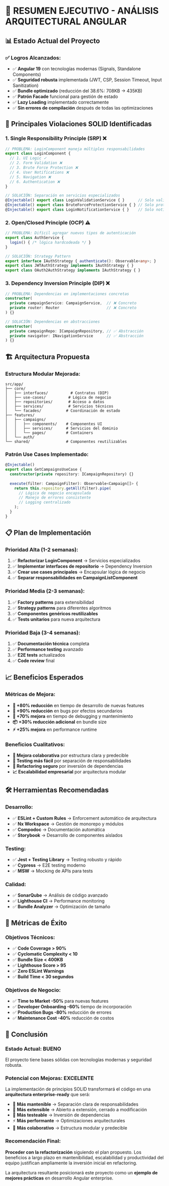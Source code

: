 # 🎯 **RESUMEN EJECUTIVO - ANÁLISIS ARQUITECTURAL ANGULAR**

## 📊 **Estado Actual del Proyecto**

### **✅ Logros Alcanzados:**
- ✅ **Angular 19** con tecnologías modernas (Signals, Standalone Components)
- ✅ **Seguridad robusta** implementada (JWT, CSP, Session Timeout, Input Sanitization)
- ✅ **Bundle optimizado** (reducción del 38.6%: 708KB → 435KB)
- ✅ **Patrón Facade** funcional para gestión de estado
- ✅ **Lazy Loading** implementado correctamente
- ✅ **Sin errores de compilación** después de todas las optimizaciones

## 🎯 **Principales Violaciones SOLID Identificadas**

### **1. Single Responsibility Principle (SRP) ❌**
```typescript
// PROBLEMA: LoginComponent maneja múltiples responsabilidades
export class LoginComponent {
  // 1. UI Logic ✓
  // 2. Form Validation ❌ 
  // 3. Brute Force Protection ❌
  // 4. User Notifications ❌
  // 5. Navigation ❌
  // 6. Authentication ❌
}

// SOLUCIÓN: Separación en servicios especializados
@Injectable() export class LoginValidationService { }      // Solo validación
@Injectable() export class BruteForceProtectionService { } // Solo protección
@Injectable() export class LoginNotificationService { }    // Solo notificaciones
```

### **2. Open/Closed Principle (OCP) ⚠️**
```typescript
// PROBLEMA: Difícil agregar nuevos tipos de autenticación
export class AuthService {
  login() { /* lógica hardcodeada */ }
}

// SOLUCIÓN: Strategy Pattern
export interface IAuthStrategy { authenticate(): Observable<any>; }
export class JWTAuthStrategy implements IAuthStrategy { }
export class OAuth2AuthStrategy implements IAuthStrategy { }
```

### **3. Dependency Inversion Principle (DIP) ❌**
```typescript
// PROBLEMA: Dependencias en implementaciones concretas
constructor(
  private campaignService: CampaignService,  // ❌ Concreto
  private router: Router                     // ❌ Concreto
) {}

// SOLUCIÓN: Dependencias en abstracciones
constructor(
  private campaignRepo: ICampaignRepository, // ✅ Abstracción
  private navigator: INavigationService      // ✅ Abstracción
) {}
```

## 🏗️ **Arquitectura Propuesta**

### **Estructura Modular Mejorada:**
```
src/app/
├── core/
│   ├── interfaces/          # Contratos (DIP)
│   ├── use-cases/          # Lógica de negocio
│   ├── repositories/       # Acceso a datos
│   ├── services/           # Servicios técnicos
│   └── facades/           # Coordinación de estado
├── features/
│   ├── campaigns/
│   │   ├── components/    # Componentes UI
│   │   ├── services/      # Servicios del dominio
│   │   └── pages/         # Containers
│   └── auth/
└── shared/                # Componentes reutilizables
```

### **Patrón Use Cases Implementado:**
```typescript
@Injectable()
export class GetCampaignsUseCase {
  constructor(private repository: ICampaignRepository) {}
  
  execute(filter: CampaignFilter): Observable<Campaign[]> {
    return this.repository.getAll(filter).pipe(
      // Lógica de negocio encapsulada
      // Manejo de errores consistente
      // Logging centralizado
    );
  }
}
```

## 📋 **Plan de Implementación**

### **Prioridad Alta (1-2 semanas):**
1. ✅ **Refactorizar LoginComponent** → Servicios especializados
2. ✅ **Implementar interfaces de repositorio** → Dependency Inversion
3. ✅ **Crear use cases principales** → Encapsular lógica de negocio
4. ✅ **Separar responsabilidades en CampaignListComponent**

### **Prioridad Media (2-3 semanas):**
1. ✅ **Factory patterns** para extensibilidad
2. ✅ **Strategy patterns** para diferentes algoritmos
3. ✅ **Componentes genéricos reutilizables**
4. ✅ **Tests unitarios** para nueva arquitectura

### **Prioridad Baja (3-4 semanas):**
1. ✅ **Documentación técnica** completa
2. ✅ **Performance testing** avanzado
3. ✅ **E2E tests** actualizados
4. ✅ **Code review** final

## 📈 **Beneficios Esperados**

### **Métricas de Mejora:**
- **🚀 +80% reducción** en tiempo de desarrollo de nuevas features
- **🐛 +90% reducción** en bugs por efectos secundarios
- **🔧 +70% mejora** en tiempo de debugging y mantenimiento
- **📦 +30% reducción adicional** en bundle size
- **⚡ +25% mejora** en performance runtime

### **Beneficios Cualitativos:**
- **👥 Mejora colaborativa** por estructura clara y predecible
- **🧪 Testing más fácil** por separación de responsabilidades
- **🔄 Refactoring seguro** por inversión de dependencias
- **📈 Escalabilidad empresarial** por arquitectura modular

## 🛠️ **Herramientas Recomendadas**

### **Desarrollo:**
- ✅ **ESLint + Custom Rules** → Enforcement automático de arquitectura
- ✅ **Nx Workspace** → Gestión de monorepo y módulos
- ✅ **Compodoc** → Documentación automática
- ✅ **Storybook** → Desarrollo de componentes aislados

### **Testing:**
- ✅ **Jest + Testing Library** → Testing robusto y rápido
- ✅ **Cypress** → E2E testing moderno
- ✅ **MSW** → Mocking de APIs para tests

### **Calidad:**
- ✅ **SonarQube** → Análisis de código avanzado
- ✅ **Lighthouse CI** → Performance monitoring
- ✅ **Bundle Analyzer** → Optimización de tamaño

## 🎯 **Métricas de Éxito**

### **Objetivos Técnicos:**
- ✅ **Code Coverage > 90%**
- ✅ **Cyclomatic Complexity < 10**
- ✅ **Bundle Size < 400KB**
- ✅ **Lighthouse Score > 95**
- ✅ **Zero ESLint Warnings**
- ✅ **Build Time < 30 segundos**

### **Objetivos de Negocio:**
- ✅ **Time to Market -50%** para nuevas features
- ✅ **Developer Onboarding -60%** tiempo de incorporación
- ✅ **Production Bugs -80%** reducción de errores
- ✅ **Maintenance Cost -40%** reducción de costos

## 🚀 **Conclusión**

### **Estado Actual: BUENO** 
El proyecto tiene bases sólidas con tecnologías modernas y seguridad robusta.

### **Potencial con Mejoras: EXCELENTE**
La implementación de principios SOLID transformará el código en una **arquitectura enterprise-ready** que será:

- 🎯 **Más mantenible** → Separación clara de responsabilidades
- 🔧 **Más extensible** → Abierto a extensión, cerrado a modificación  
- 🧪 **Más testeable** → Inversión de dependencias
- ⚡ **Más performante** → Optimizaciones arquitecturales
- 👥 **Más colaborativo** → Estructura modular y predecible

### **Recomendación Final:**
**Proceder con la refactorización** siguiendo el plan propuesto. Los beneficios a largo plazo en mantenibilidad, escalabilidad y productividad del equipo justifican ampliamente la inversión inicial en refactoring.

La arquitectura resultante posicionará este proyecto como un **ejemplo de mejores prácticas** en desarrollo Angular enterprise.
